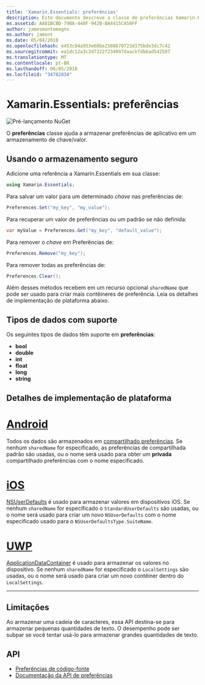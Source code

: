 ```yaml
---
title: 'Xamarin.Essentials: preferências'
description: Este documento descreve a classe de preferências Xamarin.Essentials, que salva as preferências de aplicativo em um repositório de chave/valor. Ele discute como usar a classe e os tipos de dados que podem ser armazenados.
ms.assetid: AA81BCBD-79BA-448F-942B-BA4415CA50FF
author: jamesmontemagno
ms.author: jamont
ms.date: 05/04/2018
ms.openlocfilehash: e453c04a953e60be2508670723d175bde3dc7c42
ms.sourcegitcommit: ea1dc12a3c2d7322f234997daacbfdb6ad542507
ms.translationtype: MT
ms.contentlocale: pt-BR
ms.lasthandoff: 06/05/2018
ms.locfileid: "34782834"
---
```

# <a name="xamarinessentials-preferences"></a>Xamarin.Essentials: preferências

![Pré-lançamento NuGet](~/media/shared/pre-release.png)

O **preferências** classe ajuda a armazenar preferências de aplicativo em um armazenamento de chave/valor.

## <a name="using-secure-storage"></a>Usando o armazenamento seguro

Adicione uma referência a Xamarin.Essentials em sua classe:

```csharp
using Xamarin.Essentials;
```

Para salvar um valor para um determinado _chave_ nas preferências de:

```csharp
Preferences.Set("my_key", "my_value");
```

Para recuperar um valor de preferências ou um padrão se não definida:

```csharp
var myValue = Preferences.Get("my_key", "default_value");
```

Para remover o _chave_ em Preferências de:

```csharp
Preferences.Remove("my_key");
```

Para remover todas as preferências de:

```csharp
Preferences.Clear();
```

Além desses métodos recebem em um recurso opcional `sharedName` que pode ser usado para criar mais contêineres de preferência. Leia os detalhes de implementação de plataforma abaixo.

## <a name="supported-data-types"></a>Tipos de dados com suporte

Os seguintes tipos de dados têm suporte em **preferências**:

- **bool**
- **double**
- **int**
- **float**
- **long**
- **string**

## <a name="platform-implementation-specifics"></a>Detalhes de implementação de plataforma

# <a name="androidtabandroid"></a>[Android](#tab/android)

Todos os dados são armazenados em [compartilhado preferências](https://developer.android.com/training/data-storage/shared-preferences.html). Se nenhum `sharedName` for especificado, as preferências de compartilhada padrão são usadas, ou o nome será usado para obter um **privada** compartilhado preferências com o nome especificado.

# <a name="iostabios"></a>[iOS](#tab/ios)

[NSUserDefaults](https://docs.microsoft.com/en-us/xamarin/ios/app-fundamentals/user-defaults) é usado para armazenar valores em dispositivos iOS. Se nenhum `sharedName` for especificado o `StandardUserDefaults` são usadas, ou o nome será usado para criar um novo `NSUserDefaults` com o nome especificado usado para o `NSUserDefaultsType.SuiteName`.

# <a name="uwptabuwp"></a>[UWP](#tab/uwp)

[ApplicationDataContainer](https://docs.microsoft.com/en-us/uwp/api/windows.storage.applicationdatacontainer) é usado para armazenar os valores no dispositivo. Se nenhum `sharedName` for especificado o `LocalSettings` são usadas, ou o nome será usado para criar um novo contêiner dentro do `LocalSettings`.

--------------

## <a name="limitations"></a>Limitações

Ao armazenar uma cadeia de caracteres, essa API destina-se para armazenar pequenas quantidades de texto.  O desempenho pode ser subpar se você tentar usá-lo para armazenar grandes quantidades de texto.

## <a name="api"></a>API

- [Preferências de código-fonte](https://github.com/xamarin/Essentials/tree/master/Xamarin.Essentials/Preferences)
- [Documentação da API de preferências](xref:Xamarin.Essentials.Preferences)
